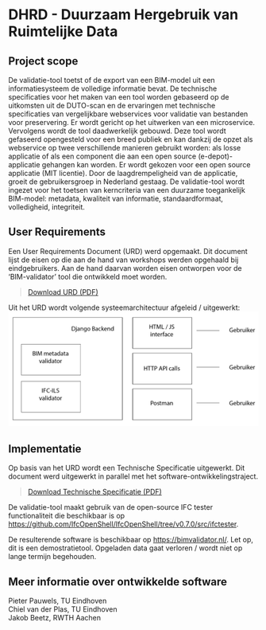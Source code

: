 # DHRD - Duurzaam Hergebruik van Ruimtelijke Data

## Project scope
De validatie-tool toetst of de export van een BIM-model uit een informatiesysteem de volledige informatie bevat. De technische specificaties voor het maken van een tool worden gebaseerd op de uitkomsten uit de DUTO-scan en de ervaringen met technische specificaties van vergelijkbare webservices voor validatie van bestanden voor preservering. Er wordt gericht op het uitwerken van een microservice. Vervolgens wordt de tool daadwerkelijk gebouwd. Deze tool wordt gefaseerd opengesteld voor een breed publiek en kan dankzij de opzet als webservice op twee verschillende manieren gebruikt worden: als losse applicatie of als een component die aan een open source (e-depot)-applicatie gehangen kan worden. Er wordt gekozen voor een open source applicatie (MIT licentie). Door de laagdrempeligheid van de applicatie, groeit de gebruikersgroep in Nederland gestaag. De validatie-tool wordt ingezet voor het toetsen van kerncriteria van een duurzame toegankelijk BIM-model: metadata, kwaliteit van informatie, standaardformaat, volledigheid, integriteit.

## User Requirements
Een User Requirements Document (URD) werd opgemaakt. Dit document lijst de eisen op die aan de hand van workshops werden opgehaald bij eindgebruikers. Aan de hand daarvan worden eisen ontworpen voor de ‘BIM-validator’ tool die ontwikkeld moet worden.

> [Download URD (PDF)](../1.%20User%20requirements/03.%2020211209_URD.pdf)

Uit het URD wordt volgende systeemarchitectuur afgeleid / uitgewerkt:
![Systeemarchitectuur](figures/DHRD-01.png)

## Implementatie
Op basis van het URD wordt een Technische Specificatie uitgewerkt. Dit document werd uitgewerkt in parallel met het software-ontwikkelingstraject.

> [Download Technische Specificatie (PDF)](../2.%20Technische%20specificatie/04.%2020220821_techspec%20v0.2.1.pdf)

De validatie-tool maakt gebruik van de open-source IFC tester functionaliteit die beschikbaar is op https://github.com/IfcOpenShell/IfcOpenShell/tree/v0.7.0/src/ifctester. 

De resulterende software is beschikbaar op https://bimvalidator.nl/. Let op, dit is een demostratietool. Opgeladen data gaat verloren / wordt niet op lange termijn begehouden.

## Meer informatie over ontwikkelde software
Pieter Pauwels, TU Eindhoven  
Chiel van der Plas, TU Eindhoven  
Jakob Beetz, RWTH Aachen


